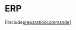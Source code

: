 # ERP

[!include[preparationcommande](erp.preparationcommande.autogen.md)]































































































































